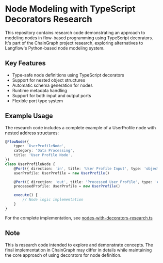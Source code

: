 # Node Modeling with TypeScript Decorators Research

This repository contains research code demonstrating an approach to modeling nodes in flow-based programming using TypeScript decorators. It's part of the ChainGraph project research, exploring alternatives to Langflow's Python-based node modeling system.

## Key Features

- Type-safe node definitions using TypeScript decorators
- Support for nested object structures
- Automatic schema generation for nodes
- Runtime metadata handling
- Support for both input and output ports
- Flexible port type system

## Example Usage

The research code includes a complete example of a UserProfile node with nested address structures:

```typescript
@FlowNode({
    type: 'UserProfileNode',
    category: 'Data Processing',
    title: 'User Profile Node',
})
class UserProfileNode {
    @Port({ direction: 'in', title: 'User Profile Input', type: 'object' })
    userProfile: UserProfile = new UserProfile()

    @Port({ direction: 'out', title: 'Processed User Profile', type: 'object' })
    processedProfile: UserProfile = new UserProfile()

    execute() {
        // Node logic implementation
    }
}
```

For the complete implementation, see [nodes-with-decorators-research.ts](./nodes-with-decorators-research.ts)

## Note

This is research code intended to explore and demonstrate concepts. The final implementation in ChainGraph may differ in details while maintaining the core approach of using decorators for node definition.